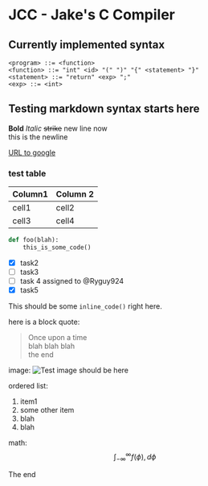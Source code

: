 # JCC - Jake's C Compiler

## Currently implemented syntax

```properties
<program> ::= <function>
<function> ::= "int" <id> "(" ")" "{" <statement> "}"
<statement> ::= "return" <exp> ";"
<exp> ::= <int>
```

## Testing markdown syntax starts here

**Bold**
*Italic*
~~strike~~
new line now  
this is the newline

[URL to google](www.google.com)

### test table

Column1 | Column 2
--------|---------
cell1   |cell2
cell3   |cell4

```python
def foo(blah):
    this_is_some_code()
```

* [x] task2
* [ ] task3
* [ ] task 4 assigned to @Ryguy924
* [x] task5

This should be some `inline_code()` right here.

here is a block quote:
> Once upon a time  
> blah blah blah  
> the end

image:
![Test image should be here](https://homepages.cae.wisc.edu/~ece533/images/airplane.png)

ordered list:

1. item1
2. some other item
3. blah
4. blah

math:
$$
\int_{-\infty}^\infty
    f(\phi),d\phi
$$

The end
